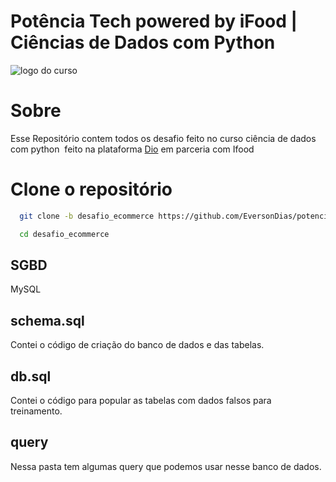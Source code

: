 # Potência Tech powered by iFood | Ciências de Dados com Python

![logo do curso](https://hermes.dio.me/tracks/49c408ad-800d-416d-b77c-681add1be673.png)

# Sobre

Esse Repositório contem todos os desafio feito no curso ciência de dados com python  feito na plataforma [Dio](https://web.dio.me/home) em parceria com Ifood

# Clone o repositório

```bash
  git clone -b desafio_ecommerce https://github.com/EversonDias/potencia-tech-powered-by-iFood-ciencias-de-dados-com-python.git desafio_ecommerce
```

```bash
  cd desafio_ecommerce
```

## SGBD

MySQL

## schema.sql

Contei o código de criação do banco de dados e das tabelas.

## db.sql

Contei o código para popular as tabelas com dados falsos para treinamento.

## query

Nessa pasta tem algumas query que podemos usar nesse banco de dados.